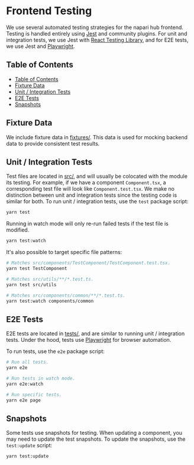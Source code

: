 # Frontend Testing

We use several automated testing strategies for the napari hub frontend. Testing
is handled entirely using [Jest](https://jestjs.io/) and community plugins. For
unit and integration tests, we use Jest with [React Testing
Library](https://testing-library.com/docs/react-testing-library/intro/), and for
E2E tests, we use Jest and
[Playwright](https://github.com/playwright-community/jest-playwright).

## Table of Contents

- [Table of Contents](#table-of-contents)
- [Fixture Data](#fixture-data)
- [Unit / Integration Tests](#unit-integration-tests)
- [E2E Tests](#e2e-tests)
- [Snapshots](#snapshots)

## Fixture Data

We include fixture data in [fixtures/](../src/fixtures). This data is
used for mocking backend data to provide consistent test results.

## Unit / Integration Tests

Test files are located in [src/](../src/), and will usually be colocated with
the module its testing. For example, if we have a component `Component.tsx`, a
corresponding test file will look like `Component.test.tsx`. We make no
distinction between unit and integration tests since the testing code is similar
for both. To run unit / integration tests, use the `test` package script:

```sh
yarn test
```

Running in watch mode will only re-run failed tests if the test file is modified.

```sh
yarn test:watch
```

It's also possible to target specific file patterns:

```sh
# Matches src/components/TestComponent/TestComponent.test.tsx.
yarn test TestComponent

# Matches src/utils/**/*.test.ts.
yarn test src/utils

# Matches src/components/common/**/*.test.ts.
yarn test:watch components/common
```

## E2E Tests

E2E tests are located in [tests/](../tests/), and are similar to running unit /
integration tests. Under the hood, tests use
[Playwright](https://playwright.dev/) for browser automation.

To run tests, use the `e2e` package script:

```sh
# Run all tests.
yarn e2e

# Run tests in watch mode.
yarn e2e:watch

# Run specific tests.
yarn e2e page
```

## Snapshots

Some tests use snapshots for testing. When updating a component, you may need to update the test snapshots. To update the snapshots, use the `test:update` script:

```sh
yarn test:update
```
